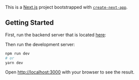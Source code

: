 This is a [Next.js](https://nextjs.org/) project bootstrapped with [`create-next-app`](https://github.com/vercel/next.js/tree/canary/packages/create-next-app).

## Getting Started

First, run the backend server that is located [here](https://github.com/NewmarLucas/convite-backend):

Then run the development server:

```bash
npm run dev
# or
yarn dev
```

Open [http://localhost:3000](http://localhost:3000) with your browser to see the result.
